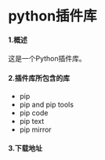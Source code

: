 ﻿# python插件库
#### 1.概述
这是一个Python插件库。

#### 2.插件库所包含的库
- pip
- pip and pip tools
- pip code
- pip text
- pip mirror

#### 3.下载地址

